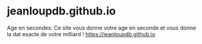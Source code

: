 # jeanloupdb.github.io
Age en secondes: 
Ce site vous donne votre age en seconde et vous donne la dat exacte de votre milliard !
https://jeanloupdb.github.io
